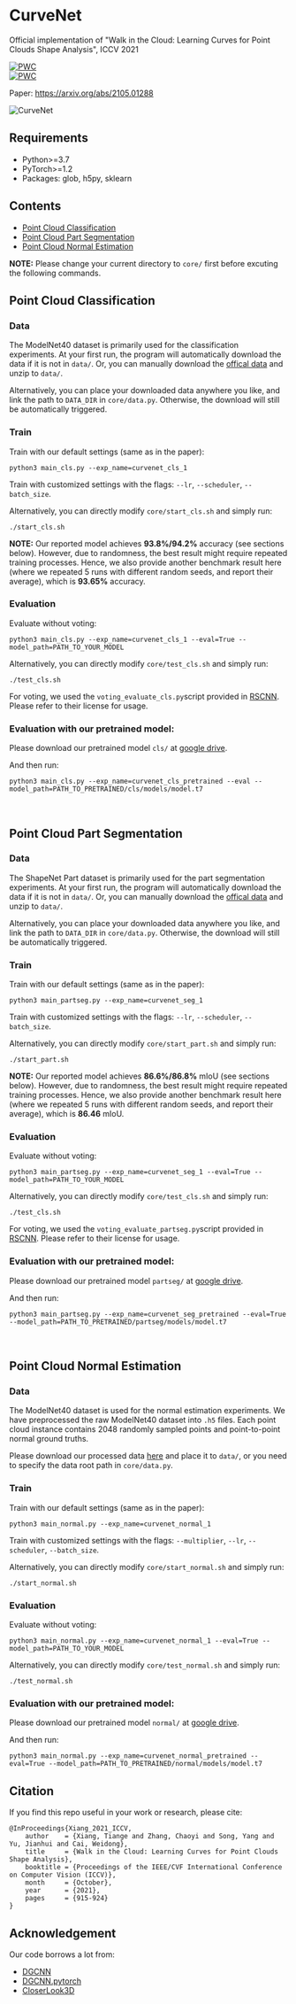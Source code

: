 # CurveNet
Official implementation of "Walk in the Cloud: Learning Curves for Point Clouds Shape Analysis", ICCV 2021

[![PWC](https://img.shields.io/endpoint.svg?url=https://paperswithcode.com/badge/walk-in-the-cloud-learning-curves-for-point/3d-point-cloud-classification-on-modelnet40)](https://paperswithcode.com/sota/3d-point-cloud-classification-on-modelnet40?p=walk-in-the-cloud-learning-curves-for-point)  
[![PWC](https://img.shields.io/endpoint.svg?url=https://paperswithcode.com/badge/walk-in-the-cloud-learning-curves-for-point/3d-part-segmentation-on-shapenet-part)](https://paperswithcode.com/sota/3d-part-segmentation-on-shapenet-part?p=walk-in-the-cloud-learning-curves-for-point)

Paper: https://arxiv.org/abs/2105.01288

![CurveNet](./poster3.png)

## Requirements
- Python>=3.7
- PyTorch>=1.2
- Packages: glob, h5py, sklearn

## Contents
- [Point Cloud Classification](#point-cloud-classification)
- [Point Cloud Part Segmentation](#point-cloud-part-segmentation)
- [Point Cloud Normal Estimation](#point-cloud-normal-estimation)

**NOTE:** Please change your current directory to ```core/``` first before excuting the following commands.

## Point Cloud Classification
### Data

The ModelNet40 dataset is primarily used for the classification experiments. At your first run, the program will automatically download the data if it is not in ```data/```. Or, you can manually download the [offical data](https://shapenet.cs.stanford.edu/media/modelnet40_ply_hdf5_2048.zip) and unzip to ```data/```. 

Alternatively, you can place your downloaded data anywhere you like, and link the path to ```DATA_DIR``` in ```core/data.py```. Otherwise, the download will still be automatically triggered.

### Train

Train with our default settings (same as in the paper):

``` 
python3 main_cls.py --exp_name=curvenet_cls_1
```

Train with customized settings with the flags: ```--lr```, ```--scheduler```, ```--batch_size```.

Alternatively, you can directly modify ```core/start_cls.sh``` and simply run:

```
./start_cls.sh
```

**NOTE:** Our reported model achieves **93.8%/94.2%** accuracy (see sections below). However, due to randomness, the best result might require repeated training processes. Hence, we also provide another benchmark result here (where we repeated 5 runs with different random seeds, and report their average), which is **93.65%** accuracy.

<!-- **NOTE:** Due to randomness, the results could be slightly different than the one reported in our paper. We repeated 5 runs with different random seeds, and got an average of **93.65%** classification accuracy. -->

### Evaluation


Evaluate without voting:
``` 
python3 main_cls.py --exp_name=curvenet_cls_1 --eval=True --model_path=PATH_TO_YOUR_MODEL
```

Alternatively, you can directly modify ```core/test_cls.sh``` and simply run:
``` 
./test_cls.sh
```

For voting, we used the ```voting_evaluate_cls.py```script provided in [RSCNN](https://github.com/Yochengliu/Relation-Shape-CNN). Please refer to their license for usage.

### Evaluation with our pretrained model:

Please download our pretrained model ```cls/``` at [google drive](https://drive.google.com/drive/folders/1kX-zIipyzB0iMaopcijzdTRuHeTzfTSz?usp=sharing).

And then run:

``` 
python3 main_cls.py --exp_name=curvenet_cls_pretrained --eval --model_path=PATH_TO_PRETRAINED/cls/models/model.t7
```

&nbsp;
## Point Cloud Part Segmentation
### Data

The ShapeNet Part dataset is primarily used for the part segmentation experiments. At your first run, the program will automatically download the data if it is not in ```data/```. Or, you can manually download the [offical data](https://shapenet.cs.stanford.edu/media/shapenet_part_seg_hdf5_data.zip) and unzip to ```data/```. 

Alternatively, you can place your downloaded data anywhere you like, and link the path to ```DATA_DIR``` in ```core/data.py```. Otherwise, the download will still be automatically triggered.

### Train

Train with our default settings (same as in the paper):

``` 
python3 main_partseg.py --exp_name=curvenet_seg_1
```

Train with customized settings with the flags: ```--lr```, ```--scheduler```, ```--batch_size```.

Alternatively, you can directly modify ```core/start_part.sh``` and simply run:

```
./start_part.sh
```

**NOTE:** Our reported model achieves **86.6%/86.8%** mIoU (see sections below). However, due to randomness, the best result might require repeated training processes. Hence, we also provide another benchmark result here (where we repeated 5 runs with different random seeds, and report their average), which is **86.46** mIoU.

<!-- **NOTE:** Due to randomness, the results could be slightly different than the one reported in our paper. We repeated 5 runs with different random seeds, and got an average of **86.46** mIoU. -->

### Evaluation

Evaluate without voting:
``` 
python3 main_partseg.py --exp_name=curvenet_seg_1 --eval=True --model_path=PATH_TO_YOUR_MODEL
```

Alternatively, you can directly modify ```core/test_cls.sh``` and simply run:
``` 
./test_cls.sh
```

For voting, we used the ```voting_evaluate_partseg.py```script provided in [RSCNN](https://github.com/Yochengliu/Relation-Shape-CNN). Please refer to their license for usage.

### Evaluation with our pretrained model:

Please download our pretrained model ```partseg/``` at [google drive](https://drive.google.com/drive/folders/1kX-zIipyzB0iMaopcijzdTRuHeTzfTSz?usp=sharing).

And then run:

``` 
python3 main_partseg.py --exp_name=curvenet_seg_pretrained --eval=True --model_path=PATH_TO_PRETRAINED/partseg/models/model.t7
```

&nbsp;
## Point Cloud Normal Estimation

### Data

The ModelNet40 dataset is used for the normal estimation experiments. We have preprocessed the raw ModelNet40 dataset into  ```.h5``` files. Each point cloud instance contains 2048 randomly sampled points and point-to-point normal ground truths. 

Please download our processed data [here](https://drive.google.com/file/d/1j6lB3ZOF0_x_l9bqdchAxIYBi7Devie8/view?usp=sharing) and place it to ```data/```, or you need to specify the data root path in ```core/data.py```.

### Train

Train with our default settings (same as in the paper):

``` 
python3 main_normal.py --exp_name=curvenet_normal_1
```

Train with customized settings with the flags: ```--multiplier```, ```--lr```, ```--scheduler```, ```--batch_size```.

Alternatively, you can directly modify ```core/start_normal.sh``` and simply run:

```
./start_normal.sh
```

### Evaluation

Evaluate without voting:
``` 
python3 main_normal.py --exp_name=curvenet_normal_1 --eval=True --model_path=PATH_TO_YOUR_MODEL
```

Alternatively, you can directly modify ```core/test_normal.sh``` and simply run:
``` 
./test_normal.sh
```

### Evaluation with our pretrained model:

Please download our pretrained model ```normal/``` at [google drive](https://drive.google.com/drive/folders/1kX-zIipyzB0iMaopcijzdTRuHeTzfTSz?usp=sharing).

And then run:

``` 
python3 main_normal.py --exp_name=curvenet_normal_pretrained --eval=True --model_path=PATH_TO_PRETRAINED/normal/models/model.t7
```

## Citation  

If you find this repo useful in your work or research, please cite:  

```
@InProceedings{Xiang_2021_ICCV,
    author    = {Xiang, Tiange and Zhang, Chaoyi and Song, Yang and Yu, Jianhui and Cai, Weidong},
    title     = {Walk in the Cloud: Learning Curves for Point Clouds Shape Analysis},
    booktitle = {Proceedings of the IEEE/CVF International Conference on Computer Vision (ICCV)},
    month     = {October},
    year      = {2021},
    pages     = {915-924}
}
```

## Acknowledgement

Our code borrows a lot from:
- [DGCNN](https://github.com/WangYueFt/dgcnn)
- [DGCNN.pytorch](https://github.com/AnTao97/dgcnn.pytorch)
- [CloserLook3D](https://github.com/zeliu98/CloserLook3D)
